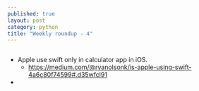 ```yaml
---
published: true
layout: post
category: python
title: "Weekly roundup - 4"
---
```


![]()


* Apple use swift only in calculator app in iOS. 
	* https://medium.com/@ryanolsonk/is-apple-using-swift-4a6c80f74599#.d35wfcl91
* 